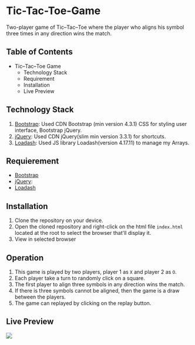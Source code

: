 # Tic-Tac-Toe-Game
Two-player game of Tic–Tac–Toe where the player who aligns his symbol three times in any direction wins the match.

## Table of Contents
* Tic–Tac–Toe Game
  * Technology Stack
  * Requirement
  * Installation
  * Live Preview
  
## Technology Stack
1. [Bootstrap](https://getbootstrap.com/): Used CDN Bootstrap (min version 4.3.1) CSS for styling user interface, Bootstrap jQuery.
2. [jQuery](https://jquery.com/): Used CDN jQuery(slim min version 3.3.1) for shortcuts.
3. [Loadash](https://lodash.com/docs/4.17.11): Used JS library Loadash(version 4.17.11) to manage my Arrays.

## Requierement
* [Bootstrap](https://getbootstrap.com/)
* [jQuery](https://jquery.com/): 
* [Loadash](https://lodash.com/docs/4.17.11)

## Installation
1. Clone the repository on your device.
2. Open the cloned repository and right-click on the html file `index.html` located at the root to select the browser that'll display it.
3. View in selected browser

## Operation
1. This game is played by two players, player 1 as `X` and player 2 as `O`. 
2. Each player take a turn to randomly click on a square.
3. The first player to align three symbols in any direction wins the match.
4. If there is three symbols cannot be aligned, then the game is a draw between the players.
5. The game can replayed by clicking on the replay button.

## Live Preview
![](demo.gif)

